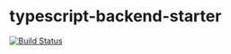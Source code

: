 # typescript-backend-starter

[![Build Status](https://app.travis-ci.com/rogerio-romao/typescript-starter-config-lint.svg?token=q1y9rjFCNJpSjtuz4pWy&branch=main)](https://app.travis-ci.com/rogerio-romao/typescript-starter-config-lint)
